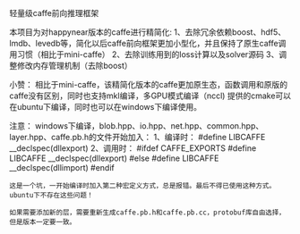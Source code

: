 轻量级caffe前向推理框架

本项目为对happynear版本的caffe进行精简化:
1、去除冗余依赖boost、hdf5、lmdb、levedb等，简化以后caffe前向框架更加小型化，并且保持了原生caffe调用习惯（相比于mini-caffe）
2、去除训练用到的loss计算以及solver源码
3、调整修改内存管理机制（去除boost）

小赞：
	相比于mini-caffe，该精简化版本的caffe更加原生态，函数调用和原版的caffe没有区别，同时也支持mkl编译，多GPU模式编译（nccl)
	提供的cmake可以在ubuntu下编译，同时也可以在windows下编译使用。

注意：
	windows下编译，blob.hpp、io.hpp、net.hpp、common.hpp、layer.hpp、caffe.pb.h的文件开始加入：
	1、编译时：
			#define LIBCAFFE __declspec(dllexport)
	2、调用时：
			#ifdef CAFFE_EXPORTS
			#define LIBCAFFE __declspec(dllexport)
			#else
			#define LIBCAFFE __declspec(dllimport)
			#endif
			
	这是一个坑，一开始编译时加入第二种宏定义方式，总是报错。最后不得已使用这种方式。ubuntu下不存在这些问题！

	如果需要添加新的层，需要重新生成caffe.pb.h和caffe.pb.cc，protobuf库自由选择，但是版本一定要一致。
